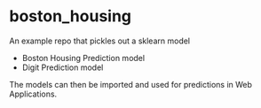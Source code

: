 # boston_housing
An example repo that pickles out a sklearn model
* Boston Housing Prediction model
* Digit Prediction model

The models can then be imported and used for predictions in Web Applications.